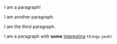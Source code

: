 I am a paragraph!

I am another paragraph.

I am the third paragraph.

I am a paragraph *with* **some** [interesting](https://google.com) `things` `yeah!`
